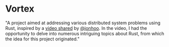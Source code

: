 # Vortex

"A project aimed at addressing various distributed system problems using Rust, inspired by a [video shared](https://www.youtube.com/watch?v=gboGyccRVXI) by [@jonhoo](https://github.com/jonhoo). In the video, I had the opportunity to delve into numerous intriguing topics about Rust, from which the idea for this project originated."